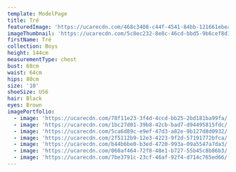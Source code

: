 ```yaml
---
template: ModelPage
title: Tré
featuredImage: 'https://ucarecdn.com/468c3408-c44f-4541-84bb-121661ebea2e/'
imageThumbnail: 'https://ucarecdn.com/5c8ec232-8e8c-46cd-bbd5-9b6cef8d1d8f/'
firstName: Tré
collection: Boys
height: 144cm
measurementType: chest
bust: 68cm
waist: 64cm
hips: 80cm
size: '10'
shoeSize: US6
hair: Black
eyes: Brown
imagePortfolio:
  - image: 'https://ucarecdn.com/78f11e23-3f4d-4ccd-bb25-2bd181ba99fa/'
  - image: 'https://ucarecdn.com/1bc27d01-39b8-42cb-bad7-d94495815fdc/'
  - image: 'https://ucarecdn.com/5ca6d89c-e9ef-47d3-a82e-9b127d8d0932/'
  - image: 'https://ucarecdn.com/2f5112b9-12e3-4223-9f2d-57191772bfca/'
  - image: 'https://ucarecdn.com/b44b6be0-b3ed-4720-993a-09a5547a7da3/'
  - image: 'https://ucarecdn.com/060af464-72f8-48e1-b727-55b45c8b86b3/'
  - image: 'https://ucarecdn.com/7be3791c-23cf-46af-92f4-d714c765ed66/'
---
```


